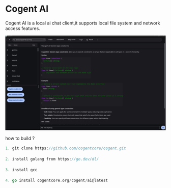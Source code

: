 # Cogent AI
Cogent AI is a local ai chat client,it supports local file system and network access features.  

![image](demo.png)

 
how to build ?

```go
1. git clone https://github.com/cogentcore/cogent.git

2. install golang from https://go.dev/dl/

3. install gcc

4. go install cogentcore.org/cogent/ai@latest

```